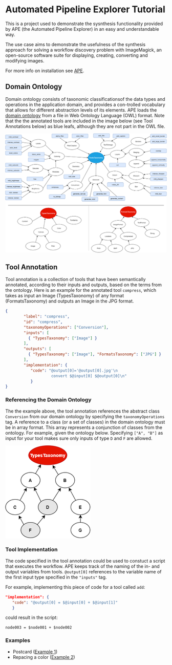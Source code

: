 # Automated Pipeline Explorer Tutorial

This is a project used to demonstrate the sysnthesis functionality provided by APE (the Automated Pipeline Explorer) in an easy and understandable way.

The use case aims to demonstrate the usefulness of the synthesis approach for solving a workflow discovery problem with ImageMagick, an open-source software suite for displaying, creating, converting and modifying images.

For more info on installation see [APE](https://github.com/sanctuuary/APE).

## Domain Ontology
Domain ontology consists of taxonomic classificationsof the data types and operations in the application domain, and provides a con-trolled  vocabulary  that  allows  for  different  abstraction  levels  of  its  elements. APE loads the [domain ontology](imagemagick_taxonomy.owl) from a file in Web Ontology Language (OWL) format. Note that the the annotated tools are included in the image below (see Tool Annotations below) as blue leafs, although they are not part in the OWL file.

![](images/ImageMagick_Taxonomy.png)

## Tool Annotation
Tool annotation is a collection of tools that have been semantically annotated, according to their inputs and outputs, based on the terms from the ontology. Here is an example for the annotated tool `compress`, which takes as input an Image (TypesTaxonomy) of any format (FormatsTaxonomy) and outputs an Image in the JPG format.

```json
{
        "label": "compress",
        "id": "compress",
        "taxonomyOperations": ["Conversion"],
        "inputs": [
          { "TypesTaxonomy": ["Image"] }
        ],
        "outputs": [
          { "TypesTaxonomy": ["Image"], "FormatsTaxonomy": ["JPG"] }
        ],
        "implementation": { 
           "code": "@output[0]='@output[0].jpg'\n
                    convert $@input[0] $@output[0]\n" 
           }
}
```

### Referencing the Domain Ontology
The the example above, the tool annotation references the abstract class `Conversion` from our domain ontology by specifying the `taxonomyOperations` tag.
A reference to a class (or a set of classes) in the domain ontology must be in array format. This array represents a conjunction of classes from the ontology. For example, given the ontology below. Specifying `["A", "B"]` as input for your tool makes sure only inputs of type `D` and `F` are allowed.

![](images/TypesTaxonomy.png)

### Tool Implementation
The code specified in the tool annotation could be used to constuct a script that executes the workflow.
APE keeps track of the naming of the in- and output variables from tools. `@output[0]` references to the variable name of the first input type specified in the `"inputs"` tag.

For example, implementing this piece of code for a tool called `add`:
```json
"implementation": {
   "code": "@output[0] = $@input[0] + $@input[1]"
   }
```
could result in the script:
```text
node003 = $node001 + $node002
```

### Examples
- Postcard ([Example 1](/Example1))
- Repacing a color ([Example 2](/Example2))
